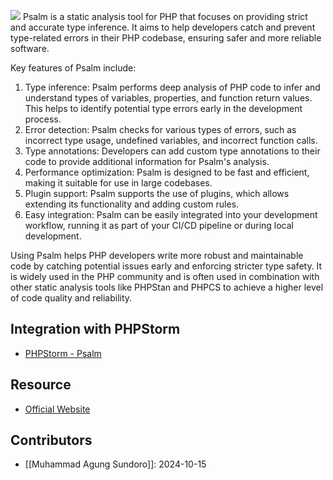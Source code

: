 ![](https://www.youtube.com/watch?v=Fwj3BMRNauI)
Psalm is a static analysis tool for PHP that focuses on providing strict and accurate type inference. It aims to help developers catch and prevent type-related errors in their PHP codebase, ensuring safer and more reliable software.

Key features of Psalm include:
1. Type inference: Psalm performs deep analysis of PHP code to infer and understand types of variables, properties, and function return values. This helps to identify potential type errors early in the development process.
2. Error detection: Psalm checks for various types of errors, such as incorrect type usage, undefined variables, and incorrect function calls.
3. Type annotations: Developers can add custom type annotations to their code to provide additional information for Psalm's analysis.
4. Performance optimization: Psalm is designed to be fast and efficient, making it suitable for use in large codebases.
5. Plugin support: Psalm supports the use of plugins, which allows extending its functionality and adding custom rules.
6. Easy integration: Psalm can be easily integrated into your development workflow, running it as part of your CI/CD pipeline or during local development.

Using Psalm helps PHP developers write more robust and maintainable code by catching potential issues early and enforcing stricter type safety. It is widely used in the PHP community and is often used in combination with other static analysis tools like PHPStan and PHPCS to achieve a higher level of code quality and reliability.

## Integration with PHPStorm
- [PHPStorm - Psalm](https://www.jetbrains.com/help/phpstorm/using-psalm.html)

## Resource
- [Official Website](https://psalm.dev/)

## Contributors
- [[Muhammad Agung Sundoro]]: 2024-10-15